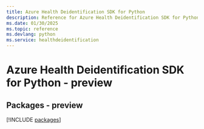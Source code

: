 ```yaml
---
title: Azure Health Deidentification SDK for Python
description: Reference for Azure Health Deidentification SDK for Python
ms.date: 01/30/2025
ms.topic: reference
ms.devlang: python
ms.service: healthdeidentification
---
```

# Azure Health Deidentification SDK for Python - preview
## Packages - preview
[!INCLUDE [packages](health-deidentification-index.md)]